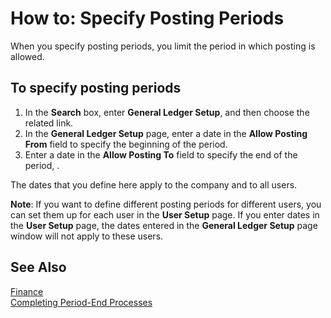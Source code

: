 <properties
	pageTitle="How to: Specify Posting Periods | Project “Madeira”"
	description="Explains how to set posting start and end dates."
	services="SMB"
	documentationCenter=""
	authors="jswymer"
	manager="edupont"
	editor=""/>
	
<tags
	ms.service="SMB"
	ms.workload=""
	ms.tgt_pltfrm="na"
	ms.devlang="na"
	ms.topic="article"
	ms.date="02/08/2016"
	ms.author="jswymer" />
	
# How to: Specify Posting Periods 
When you specify posting periods, you limit the period in which posting is allowed.

## To specify posting periods
1. In the **Search** box, enter **General Ledger Setup**, and then choose the related link.
2. In the **General Ledger Setup** page, enter a date in the **Allow Posting From** field to specify the beginning of the period.
3. Enter a date in the **Allow Posting To** field to specify the end of the period, .

The dates that you define here apply to the company and to all users.

**Note**: If you want to define different posting periods for different users, you can set them up for each user in the **User Setup** page. If you enter dates in the **User Setup** page, the dates entered in the **General Ledger Setup** page window will not apply to these users. 


## See Also
[Finance](finance.md)  
[Completing Period-End Processes](year-how-complete-period-end-processes.md)
